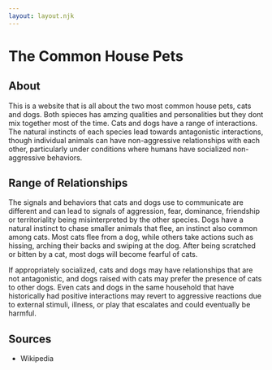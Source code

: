 ```yaml
---
layout: layout.njk
---
```

# The Common House Pets

## About

This is a website that is all about the two most common house pets, cats and dogs. Both spieces has amzing qualities and personalities but they dont mix together most of the time.
Cats and dogs have a range of interactions. The natural instincts of each species lead towards antagonistic interactions, though individual animals can have non-aggressive relationships with each other, particularly under conditions where humans have socialized non-aggressive behaviors.

## Range of Relationships

The signals and behaviors that cats and dogs use to communicate are different and can lead to signals of aggression, fear, dominance, friendship or territoriality being misinterpreted by the other species. Dogs have a natural instinct to chase smaller animals that flee, an instinct also common among cats. Most cats flee from a dog, while others take actions such as hissing, arching their backs and swiping at the dog. After being scratched or bitten by a cat, most dogs will become fearful of cats.

If appropriately socialized, cats and dogs may have relationships that are not antagonistic, and dogs raised with cats may prefer the presence of cats to other dogs. Even cats and dogs in the same household that have historically had positive interactions may revert to aggressive reactions due to external stimuli, illness, or play that escalates and could eventually be harmful.

## Sources
- Wikipedia
